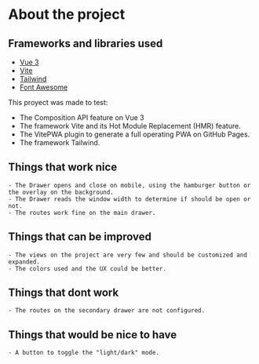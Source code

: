 # About the project

## Frameworks and libraries used

- [Vue 3](https://v3.vuejs.org/)
- [Vite](https://vitejs.dev/)
- [Tailwind](https://tailwindcss.com/)
- [Font Awesome](https://fontawesome.com)

This proyect was made to test:
- The Composition API feature on Vue 3
- The framework Vite and its Hot Module Replacement (HMR) feature.
- The VitePWA plugin to generate a full operating PWA on GitHub Pages.
- The framework Tailwind.

## Things that work nice

    - The Drawer opens and close on mobile, using the hamburger button or the overlay on the background.
    - The Drawer reads the window width to determine if should be open or not.
    - The routes work fine on the main drawer.

## Things that can be improved

    - The views on the project are very few and should be customized and expanded.
    - The colors used and the UX could be better.

## Things that dont work

    - The routes on the secondary drawer are not configured.

## Things that would be nice to have

    - A button to toggle the "light/dark" mode.
